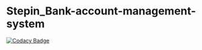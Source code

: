 # Stepin_Bank-account-management-system
[![Codacy Badge](https://api.codacy.com/project/badge/Grade/295238e8cd294d3bb7b3e95f2f0876f7)](https://app.codacy.com/gh/nikkum08/Stepin_Bank-account-management-system?utm_source=github.com&utm_medium=referral&utm_content=nikkum08/Stepin_Bank-account-management-system&utm_campaign=Badge_Grade_Settings)
